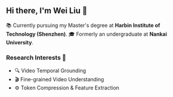 ## Hi there, I'm Wei Liu 👋

📚 Currently pursuing my Master's degree at **Harbin Institute of Technology (Shenzhen)**. 
🎓 Formerly an undergraduate at **Nankai University**.

### Research Interests 🔭
- 🔍 Video Temporal Grounding
- 🎬 Fine-grained Video Understanding
- ⚙️ Token Compression & Feature Extraction

<!--
**ki-lw/ki-lw** is a ✨ _special_ ✨ repository because its `README.md` (this file) appears on your GitHub profile.

Here are some ideas to get you started:

- 🔭 I’m currently working on ...
- 🌱 I’m currently learning ...
- 👯 I’m looking to collaborate on ...
- 🤔 I’m looking for help with ...
- 💬 Ask me about ...
- 📫 How to reach me: ...
- 😄 Pronouns: ...
- ⚡ Fun fact: ...
-->
